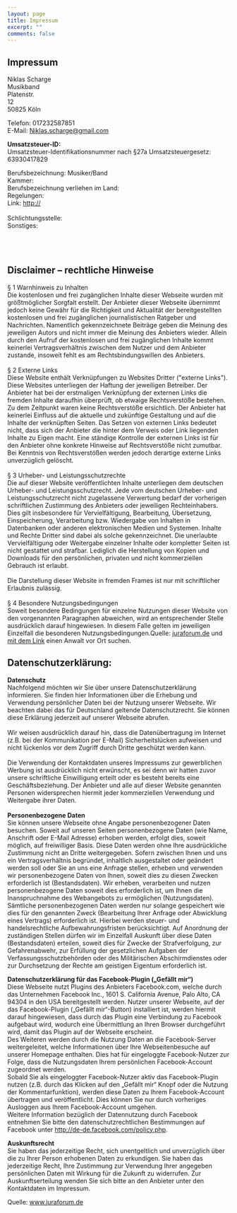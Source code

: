 ```yaml
---
layout: page
title: Impressum
excerpt: ""
comments: false
---
```


<h2>Impressum</h2>
<p>Niklas Scharge<br />
Musikband<br />Platenstr.<br />12<br />50825 Köln</p>
<p>Telefon: 017232587851<br />
E-Mail: <a href="mailto:Niklas.scharge@gmail.com">Niklas.scharge@gmail.com</a><br />
</p>
<p><strong>Umsatzsteuer-ID: </strong><br />Umsatzsteuer-Identifikationsnummer nach §27a Umsatzsteuergesetz:<br />63930417829</p>Berufsbezeichnung: Musiker/Band<br />Kammer: <br />Berufsbezeichnung verliehen im Land: <br />Regelungen: <br />Link: <a href="http://">http://</a><br /><br />Schlichtungsstelle: <br />Sonstiges: <br /><br /><br /><br />
<h2>Disclaimer – rechtliche Hinweise</h2>
§ 1 Warnhinweis zu Inhalten<br />
Die kostenlosen und frei zugänglichen Inhalte dieser Webseite wurden mit größtmöglicher Sorgfalt erstellt. Der Anbieter dieser Webseite übernimmt jedoch keine Gewähr für die Richtigkeit und Aktualität der bereitgestellten kostenlosen und frei zugänglichen journalistischen Ratgeber und Nachrichten. Namentlich gekennzeichnete Beiträge geben die Meinung des jeweiligen Autors und nicht immer die Meinung des Anbieters wieder. Allein durch den Aufruf der kostenlosen und frei zugänglichen Inhalte kommt keinerlei Vertragsverhältnis zwischen dem Nutzer und dem Anbieter zustande, insoweit fehlt es am Rechtsbindungswillen des Anbieters.<br />
<br />
§ 2 Externe Links<br />
Diese Website enthält Verknüpfungen zu Websites Dritter ("externe Links"). Diese Websites unterliegen der Haftung der jeweiligen Betreiber. Der Anbieter hat bei der erstmaligen Verknüpfung der externen Links die fremden Inhalte daraufhin überprüft, ob etwaige Rechtsverstöße bestehen. Zu dem Zeitpunkt waren keine Rechtsverstöße ersichtlich. Der Anbieter hat keinerlei Einfluss auf die aktuelle und zukünftige Gestaltung und auf die Inhalte der verknüpften Seiten. Das Setzen von externen Links bedeutet nicht, dass sich der Anbieter die hinter dem Verweis oder Link liegenden Inhalte zu Eigen macht. Eine ständige Kontrolle der externen Links ist für den Anbieter ohne konkrete Hinweise auf Rechtsverstöße nicht zumutbar. Bei Kenntnis von Rechtsverstößen werden jedoch derartige externe Links unverzüglich gelöscht.<br />
<br />
§ 3 Urheber- und Leistungsschutzrechte<br />
Die auf dieser Website veröffentlichten Inhalte unterliegen dem deutschen Urheber- und Leistungsschutzrecht. Jede vom deutschen Urheber- und Leistungsschutzrecht nicht zugelassene Verwertung bedarf der vorherigen schriftlichen Zustimmung des Anbieters oder jeweiligen Rechteinhabers. Dies gilt insbesondere für Vervielfältigung, Bearbeitung, Übersetzung, Einspeicherung, Verarbeitung bzw. Wiedergabe von Inhalten in Datenbanken oder anderen elektronischen Medien und Systemen. Inhalte und Rechte Dritter sind dabei als solche gekennzeichnet. Die unerlaubte Vervielfältigung oder Weitergabe einzelner Inhalte oder kompletter Seiten ist nicht gestattet und strafbar. Lediglich die Herstellung von Kopien und Downloads für den persönlichen, privaten und nicht kommerziellen Gebrauch ist erlaubt.<br />
<br />
Die Darstellung dieser Website in fremden Frames ist nur mit schriftlicher Erlaubnis zulässig.<br />
<br />
§ 4 Besondere Nutzungsbedingungen<br />
Soweit besondere Bedingungen für einzelne Nutzungen dieser Website von den vorgenannten Paragraphen abweichen, wird an entsprechender Stelle ausdrücklich darauf hingewiesen. In diesem Falle gelten im jeweiligen Einzelfall die besonderen Nutzungsbedingungen.Quelle: <a href="https://www.juraforum.de/impressum-generator/">juraforum.de</a> und <a href="https://www.juraforum.de/rechtsanwalt/anwalt-koeln/">mit dem Link</a> einen Anwalt vor Ort suchen.

<h2>Datenschutzerklärung:</h2>
<strong>Datenschutz</strong><br />Nachfolgend möchten wir Sie über unsere Datenschutzerklärung informieren. Sie finden hier Informationen über die Erhebung und Verwendung persönlicher Daten bei der Nutzung unserer Webseite. Wir beachten dabei das für Deutschland geltende Datenschutzrecht. Sie können diese Erklärung jederzeit auf unserer Webseite abrufen. 
<br /><br />
Wir weisen ausdrücklich darauf hin, dass die Datenübertragung im Internet (z.B. bei der Kommunikation per E-Mail) Sicherheitslücken aufweisen und nicht lückenlos vor dem Zugriff durch Dritte geschützt werden kann. 
<br /><br />
Die Verwendung der Kontaktdaten unseres Impressums zur gewerblichen Werbung ist ausdrücklich nicht erwünscht, es sei denn wir hatten zuvor unsere schriftliche Einwilligung erteilt oder es besteht bereits eine Geschäftsbeziehung. Der Anbieter und alle auf dieser Website genannten Personen widersprechen hiermit jeder kommerziellen Verwendung und Weitergabe ihrer Daten.
<br /><br />
<strong>Personenbezogene Daten</strong>
<br />
Sie können unsere Webseite ohne Angabe personenbezogener Daten besuchen. Soweit auf unseren Seiten personenbezogene Daten (wie Name, Anschrift oder E-Mail Adresse) erhoben werden, erfolgt dies, soweit möglich, auf freiwilliger Basis. Diese Daten werden ohne Ihre ausdrückliche Zustimmung nicht an Dritte weitergegeben. Sofern zwischen Ihnen und uns ein Vertragsverhältnis begründet, inhaltlich ausgestaltet oder geändert werden soll oder Sie an uns eine Anfrage stellen, erheben und verwenden wir personenbezogene Daten von Ihnen, soweit dies zu diesen Zwecken erforderlich ist (Bestandsdaten). Wir erheben, verarbeiten und nutzen personenbezogene Daten soweit dies erforderlich ist, um Ihnen die Inanspruchnahme des Webangebots zu ermöglichen (Nutzungsdaten). Sämtliche personenbezogenen Daten werden nur solange gespeichert wie dies für den genannten Zweck (Bearbeitung Ihrer Anfrage oder Abwicklung eines Vertrags) erforderlich ist. Hierbei werden steuer- und handelsrechtliche Aufbewahrungsfristen berücksichtigt. Auf Anordnung der zuständigen Stellen dürfen wir im Einzelfall Auskunft über diese Daten (Bestandsdaten) erteilen, soweit dies für Zwecke der Strafverfolgung, zur Gefahrenabwehr, zur Erfüllung der gesetzlichen Aufgaben der Verfassungsschutzbehörden oder des Militärischen Abschirmdienstes oder zur Durchsetzung der Rechte am geistigen Eigentum erforderlich ist.
<p><strong>Datenschutzerklärung für das Facebook-Plugin („Gefällt mir“)</strong><br />
Diese Webseite nutzt Plugins des Anbieters Facebook.com, welche durch das Unternehmen Facebook Inc., 1601 S. California Avenue, Palo Alto, CA 94304 in den USA bereitgestellt werden. Nutzer unserer Webseite, auf der das Facebook-Plugin („Gefällt mir“-Button) installiert ist, werden hiermit darauf hingewiesen, dass durch das Plugin eine Verbindung zu Facebook aufgebaut wird, wodurch eine Übermittlung an Ihren Browser durchgeführt wird, damit das Plugin auf der Webseite erscheint.<br />
Des Weiteren werden durch die Nutzung Daten an die Facebook-Server weitergeleitet, welche Informationen über Ihre Webseitenbesuche auf unserer Homepage enthalten. Dies hat für eingeloggte Facebook-Nutzer zur Folge, dass die Nutzungsdaten Ihrem persönlichen Facebook-Account zugeordnet werden. <br />
Sobald Sie als eingeloggter Facebook-Nutzer aktiv das Facebook-Plugin nutzen (z.B. durch das Klicken auf den „Gefällt mir“ Knopf oder die Nutzung der Kommentarfunktion), werden diese Daten zu Ihrem Facebook-Account übertragen und veröffentlicht. Dies können Sie nur durch vorheriges Ausloggen aus Ihrem Facebook-Account umgehen. <br />
Weitere Information bezüglich der Datennutzung durch Facebook entnehmen Sie bitte den datenschutzrechtlichen Bestimmungen auf Facebook unter <a href="http://de-de.facebook.com/policy.php" rel="nofollow">http://de-de.facebook.com/policy.php</a>.</p><p><strong>Auskunftsrecht</strong><br />Sie haben das jederzeitige Recht, sich unentgeltlich und unverzüglich über die zu Ihrer Person erhobenen Daten zu erkundigen. Sie haben das jederzeitige Recht, Ihre Zustimmung zur Verwendung Ihrer angegeben persönlichen Daten mit Wirkung für die Zukunft zu widerrufen. Zur Auskunftserteilung wenden Sie sich bitte an den Anbieter unter den Kontaktdaten im Impressum.</p><p>Quelle: <a href="https://www.juraforum.de">www.juraforum.de</a></p>
